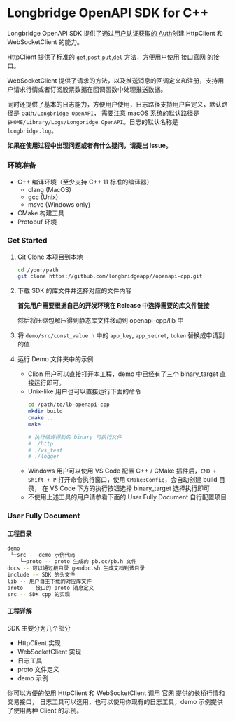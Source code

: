 # Longbridge OpenAPI SDK for C++

Longbridge OpenAPI SDK 提供了通过[用户认证获取的 Auth](https://open.longbridgeapp.com)创建 HttpClient 和 WebSocketClient 的能力。

HttpClient 提供了标准的 `get`,`post`,`put`,`del` 方法，方便用户使用 [接口官网](https://open.longbridgeapp.com/docs) 的接口。

WebSocketClient 提供了请求的方法，以及推送消息的回调定义和注册，支持用户请求行情或者订阅股票数据在回调函数中处理推送数据。

同时还提供了基本的日志能力，方便用户使用，日志路径支持用户自定义，默认路径是 [path](https://docs.rs/dirs/4.0.0/dirs/fn.data_local_dir.html)`/Longbridge OpenAPI`，
需要注意 macOS 系统的默认路径是 `$HOME/Library/Logs/Longbridge OpenAPI`。日志的默认名称是`longbridge.log`。

**如果在使用过程中出现问题或者有什么疑问，请提出 Issue。**

### 环境准备

- C++ 编译环境（至少支持 C++ 11 标准的编译器）
  - clang (MacOS)
  - gcc (Unix)
  - msvc (Windows only)
- CMake 构建工具
- Protobuf 环境

### Get Started

1. Git Clone 本项目到本地

   ```bash
   cd /your/path
   git clone https://github.com/longbridgeapp//openapi-cpp.git
   ```

2. 下载 SDK 的库文件并选择对应的文件内容

   **首先用户需要根据自己的开发环境在 Release 中选择需要的库文件链接**

   然后将压缩包解压得到静态库文件移动到 openapi-cpp/lib 中

3. 将 `demo/src/const_value.h` 中的 `app_key`, `app_secret`, `token` 替换成申请到的值
4. 运行 Demo 文件夹中的示例

   - Clion 用户可以直接打开本工程，demo 中已经有了三个 binary_target 直接运行即可。
   - Unix-like 用户也可以直接运行下面的命令
     ```bash
     cd /path/to/lb-openapi-cpp
     mkdir build
     cmake ..
     make

     # 执行编译得到的 binary 可执行文件
     # ./http
     # ./ws_test
     # ./logger
     ```
   - Windows 用户可以使用 VS Code 配置 C++ / CMake 插件后，`CMD + Shift + P` 打开命令执行窗口，使用 `CMake:Config`，会自动创建 build 目录，
     在 VS Code 下方的执行按钮选择 binary_target 选择执行即可
   - 不使用上述工具的用户请参看下面的 User Fully Document 自行配置项目

### User Fully Document

#### 工程目录

```bash
demo
 └─src -- demo 示例代码
    └─proto -- proto 生成的 pb.cc/pb.h 文件
docs -- 可以通过根目录 gendoc.sh 生成文档到该目录
include -- SDK 的头文件
lib -- 用户自主下载的对应库文件
proto -- 接口的 proto 消息定义
src -- SDK cpp 的实现
```

#### 工程详解

SDK 主要分为几个部分

- HttpClient 实现
- WebSocketClient 实现
- 日志工具
- proto 文件定义
- demo 示例

你可以方便的使用 HttpClient 和 WebSocketClient 调用 [官网](https://open.longbridgeapp.com) 提供的长桥行情和交易接口，
日志工具可以选用，也可以使用你现有的日志工具，demo 示例提供了使用两种 Client 的示例。
